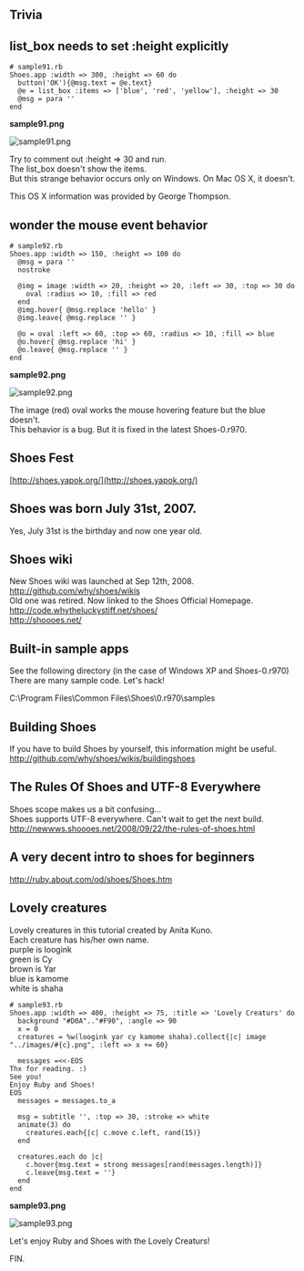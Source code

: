 Trivia
------

list_box needs to set :height explicitly
----------------------------------------

	# sample91.rb
	Shoes.app :width => 300, :height => 60 do
	  button('OK'){@msg.text = @e.text}
	  @e = list_box :items => ['blue', 'red', 'yellow'], :height => 30
	  @msg = para ''
	end  

**sample91.png**

![sample91.png](http://github.com/ashbb/shoes_tutorial_html/tree/master%2Fimages%2Fsample91.png?raw=true)

Try to comment out :height => 30 and run. <br>
The list_box doesn't show the items. <br>
But this strange behavior occurs only on Windows. On Mac OS X, it doesn't. <br>

This OS X information was provided by George Thompson. <br>


wonder the mouse event behavior
--------------------------------

	# sample92.rb
	Shoes.app :width => 150, :height => 100 do
	  @msg = para ''
	  nostroke
	 
	  @img = image :width => 20, :height => 20, :left => 30, :top => 30 do
	    oval :radius => 10, :fill => red
	  end
	  @img.hover{ @msg.replace 'hello' }
	  @img.leave{ @msg.replace '' }
	 
	  @o = oval :left => 60, :top => 60, :radius => 10, :fill => blue
	  @o.hover{ @msg.replace 'hi' }
	  @o.leave{ @msg.replace '' }
	end

**sample92.png**

![sample92.png](http://github.com/ashbb/shoes_tutorial_html/tree/master%2Fimages%2Fsample92.png?raw=true)

The image (red) oval works the mouse hovering feature but the blue doesn't. <br>
This behavior is a bug. But it is fixed in the latest Shoes-0.r970. <br>


Shoes Fest
----------

[http://shoes.yapok.org/](http://shoes.yapok.org/)


Shoes was born July 31st, 2007. 
-------------------------------

Yes, July 31st is the birthday and now one year old.


Shoes wiki
----------

New Shoes wiki was launched at Sep 12th, 2008. <br>
  <http://github.com/why/shoes/wikis> <br>
Old one was retired. Now linked to the Shoes Official Homepage. <br>
  <http://code.whytheluckystiff.net/shoes/> <br>
  <http://shoooes.net/> <br>


Built-in sample apps
--------------------

See the following directory (in the case of Windows XP and Shoes-0.r970) <br>
There are many sample code. Let's hack! <br>

C:\Program Files\Common Files\Shoes\0.r970\samples <br>


Building Shoes
--------------

If you have to build Shoes by yourself, this information might be useful. <br>
<http://github.com/why/shoes/wikis/buildingshoes>


The Rules Of Shoes and UTF-8 Everywhere
---------------------------------------

Shoes scope makes us a bit confusing... <br>
Shoes supports UTF-8 everywhere. Can't wait to get the next build. <br>
<http://newwws.shoooes.net/2008/09/22/the-rules-of-shoes.html>


A very decent intro to shoes for beginners
------------------------------------------
 <http://ruby.about.com/od/shoes/Shoes.htm>


Lovely creatures
----------------

Lovely creatures in this tutorial created by Anita Kuno. <br>
Each creature has his/her own name. <br>
  purple is loogink <br>
  green is  Cy <br>
  brown is Yar <br>
  blue is kamome <br>
  white is shaha <br>

	# sample93.rb
	Shoes.app :width => 400, :height => 75, :title => 'Lovely Creaturs' do
	  background "#D0A".."#F90", :angle => 90
	  x = 0
	  creatures = %w(loogink yar cy kamome shaha).collect{|c| image "../images/#{c}.png", :left => x += 60}
	                    
	  messages =<<-EOS
	Thx for reading. :)
	See you!
	Enjoy Ruby and Shoes!
	EOS
	  messages = messages.to_a
	
	  msg = subtitle '', :top => 30, :stroke => white
	  animate(3) do
	    creatures.each{|c| c.move c.left, rand(15)}
	  end
	  
	  creatures.each do |c|
	    c.hover{msg.text = strong messages[rand(messages.length)]}
	    c.leave{msg.text = ''}
	  end
	end

**sample93.png**

![sample93.png](http://github.com/ashbb/shoes_tutorial_html/tree/master%2Fimages%2Fsample93.png?raw=true)

Let's enjoy Ruby and Shoes with the Lovely Creaturs!

FIN.
